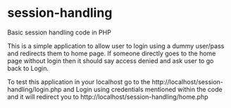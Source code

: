 # session-handling
Basic session handling code in PHP

This is a simple application to allow user to login using a dummy user/pass and redirects them to home page.
If someone directly goes to the home page without login then it should say access denied and ask user to go back to Login.

To test this application in your localhost go to the http://localhost/session-handling/login.php and Login using credentials mentioned within the code and it will redirect you to http://localhost/session-handling/home.php
